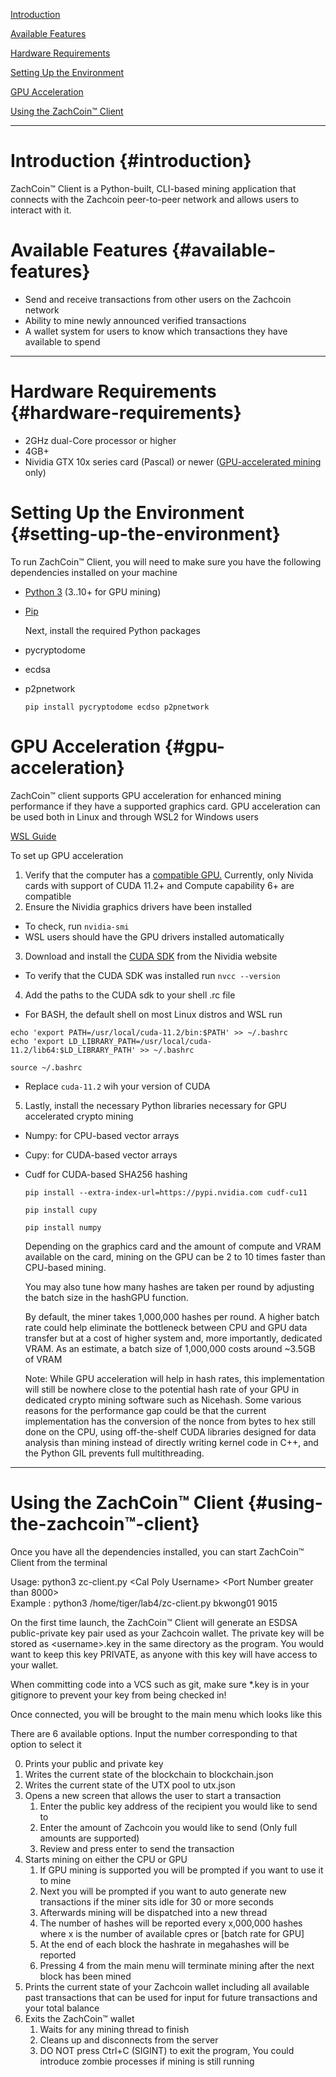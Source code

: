 


[Introduction](#introduction)

[Available Features](#available-features)

[Hardware Requirements](#hardware-requirements)

[Setting Up the Environment](#setting-up-the-environment)

[GPU Acceleration](#gpu-acceleration)

[Using the ZachCoin™ Client](#using-the-zachcoin™-client)

---

# **Introduction** {#introduction}

ZachCoin™ Client is a Python-built, CLI-based mining application that connects with the Zachcoin peer-to-peer network and allows users to interact with it.

# **Available Features**  {#available-features}

- Send and receive transactions from other users on the Zachcoin network  
- Ability to mine newly announced verified transactions  
- A wallet system for users to know which transactions they have available to spend

---

# **Hardware Requirements** {#hardware-requirements}

- 2GHz dual-Core processor or higher  
- 4GB+  
-  Nividia GTX 10x series card (Pascal) or newer ([GPU-accelerated mining](#gpu-acceleration) only)

# **Setting Up the Environment** {#setting-up-the-environment}

To run ZachCoin™ Client, you will need to make sure you have the following dependencies installed on your machine 

- [Python 3](https://www.python.org/downloads/) (3..10+ for GPU mining)  
- [Pip](https://packaging.python.org/en/latest/tutorials/installing-packages/) 


  Next, install the required Python packages 


- pycryptodome  
- ecdsa  
- p2pnetwork


  `pip install pycryptodome ecdso p2pnetwork`


# **GPU Acceleration**  {#gpu-acceleration}

ZachCoin™ client supports GPU acceleration for enhanced mining performance if they have a supported graphics card. GPU acceleration can be used both in Linux and through WSL2 for Windows users

[WSL Guide](https://docs.nvidia.com/cuda/wsl-user-guide/index.html) 

 To set up GPU acceleration 

1. Verify that the computer has a [compatible GPU.](https://en.wikipedia.org/wiki/CUDA#GPUs_supported)  Currently, only Nivida cards with support of CUDA 11.2+ and Compute capability 6+ are compatible   
2. Ensure the Nividia graphics drivers have been installed   
- To check, run `nvidia-smi`  
- WSL users should have the GPU drivers installed automatically   
3.  Download and install the [CUDA SDK](https://developer.nvidia.com/cuda-11.2.0-download-archive) from the Nividia website  
- To verify that the CUDA SDK was installed run `nvcc --version`  
4. Add the paths to the CUDA sdk to your shell .rc file  
- For BASH, the default shell on most Linux distros and WSL run 
```
echo 'export PATH=/usr/local/cuda-11.2/bin:$PATH' >> ~/.bashrc
echo 'export LD_LIBRARY_PATH=/usr/local/cuda-11.2/lib64:$LD_LIBRARY_PATH' >> ~/.bashrc

source ~/.bashrc
```

- Replace `cuda-11.2` wih your version of CUDA

5. Lastly, install the necessary Python libraries necessary for GPU accelerated crypto mining   
- Numpy:  for CPU-based vector arrays  
- Cupy: for CUDA-based vector arrays   
- Cudf for CUDA-based SHA256 hashing 


  `pip install --extra-index-url=https://pypi.nvidia.com cudf-cu11`

  `pip install cupy`

  `pip install numpy`


  Depending on the graphics card and the amount of compute and VRAM available on the card, mining on the GPU can be 2 to 10 times faster than CPU-based mining.  


  You may also tune how many hashes are taken per round by adjusting the batch size in the hashGPU function.  


  By default, the miner takes 1,000,000 hashes per round.   A higher batch rate could help eliminate the bottleneck between CPU and GPU data transfer but at a cost of higher system and, more importantly, dedicated VRAM.  As an estimate, a batch size of 1,000,000 costs around \~3.5GB of VRAM 


  Note: While GPU acceleration will help in hash rates, this implementation will still be nowhere close to the potential hash rate of your GPU in dedicated crypto mining software such as Nicehash. Some various reasons for the performance gap could be that the current implementation has the conversion of the nonce from bytes to hex still done on the CPU, using off-the-shelf CUDA libraries designed for data analysis than mining instead of directly writing kernel code in C++,  and the Python GIL prevents full multithreading.

---

# **Using the ZachCoin™ Client** {#using-the-zachcoin™-client}

Once you have all the dependencies installed, you can start  ZachCoin™ Client from the terminal

Usage: python3 zc-client.py \<Cal Poly Username\> \<Port Number greater than 8000\>  
Example : python3 /home/tiger/lab4/zc-client.py bkwong01 9015

On the first time launch, the ZachCoin™ Client will generate an ESDSA public-private key pair used as your Zachcoin wallet. The private key will be stored as \<username\>.key in the same directory as the program.  You would want to keep this key PRIVATE, as anyone with this key will have access to your wallet.  

When committing code into a VCS such as git, make sure \*.key is in your gitignore to prevent your key from being checked in\!

Once connected, you will be brought to the main menu which looks like this

There are 6 available options.  Input the number corresponding to that option to select it 

0. Prints your public and private key  
1. Writes the current state of the blockchain to  blockchain.json  
2. Writes the current state of the UTX pool to utx.json  
3. Opens a new screen that allows the user to start a transaction   
   1. Enter the public key address of the recipient you would like to send to  
   2. Enter the amount of Zachcoin you would like to send (Only full amounts are supported)  
   3. Review and press enter to send the transaction   
4. Starts mining on either the CPU or GPU   
   1. If GPU mining is supported you will be prompted if you want to use it to mine  
   2. Next you will be prompted if you want to auto generate new transactions if the miner sits idle for 30 or more seconds   
   3. Afterwards mining will be dispatched into a new thread  
   4. The number of hashes will be reported every x,000,000 hashes where x is the number of available cpres or \[batch rate for GPU\]  
   5. At the end of each block the hashrate in megahashes will be reported   
   6. Pressing 4 from the main menu will terminate mining after the next block has been mined  
5. Prints the current state of your Zachcoin wallet including all available past transactions that can be used for input for future transactions and your total balance   
6. Exits the ZachCoin™ wallet  
   1. Waits for any mining thread to finish   
   2. Cleans up and disconnects from the server  
   3. DO NOT press Ctrl+C (SIGINT)  to exit the program, You could introduce zombie processes if mining is still running 